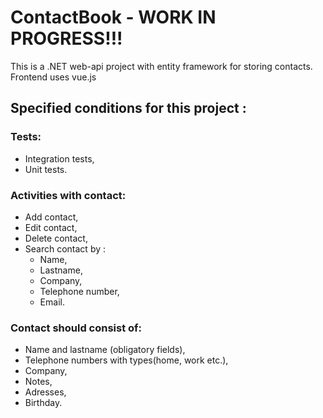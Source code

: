 # ContactBook - WORK IN PROGRESS!!!
This is a .NET web-api project with entity framework for storing contacts. Frontend uses vue.js

## Specified conditions for this project :

### Tests:

  * Integration tests,
  * Unit tests.
  
### Activities with contact:

* Add contact,
* Edit contact,
* Delete contact,
* Search contact by :
  * Name,
  * Lastname,
  * Company,
  * Telephone number,
  * Email.
  
### Contact should consist of:
  * Name and lastname (obligatory fields),
  * Telephone numbers with types(home, work etc.),
  * Company,
  * Notes,
  * Adresses,
  * Birthday.
  
